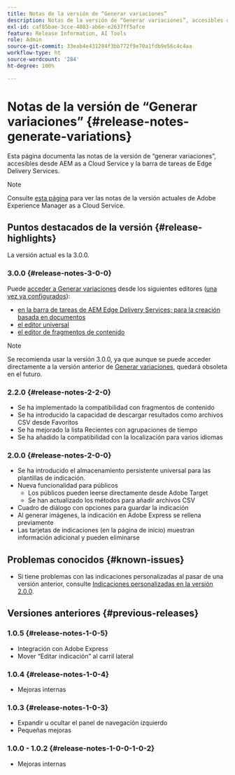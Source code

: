 ```yaml
---
title: Notas de la versión de “Generar variaciones”
description: Notas de la versión de “Generar variaciones”, accesibles desde AEM as a Cloud Service y la barra de tareas de Edge Delivery Services
exl-id: caf85bae-3cce-4083-ab6e-e2637ff5afce
feature: Release Information, AI Tools
role: Admin
source-git-commit: 33eab4e431284f3bb772f9e70a1fdb9e56c4c4aa
workflow-type: ht
source-wordcount: '284'
ht-degree: 100%

---
```


# Notas de la versión de “Generar variaciones” {#release-notes-generate-variations}

Esta página documenta las notas de la versión de “generar variaciones”, accesibles desde AEM as a Cloud Service y la barra de tareas de Edge Delivery Services.

>[!NOTE]
>
>Consulte [esta página](/help/release-notes/release-notes-cloud/release-notes-current.md) para ver las notas de la versión actuales de Adobe Experience Manager as a Cloud Service.

## Puntos destacados de la versión {#release-highlights}

La versión actual es la 3.0.0.

### 3.0.0 {#release-notes-3-0-0}

Puede [acceder a Generar variaciones](/help/generative-ai/generate-variations-integrated-editor.md#access-generate-variations) desde los siguientes editores ([una vez ya configurados](#access-generate-variations)):

* [en la barra de tareas de AEM Edge Delivery Services; para la creación basada en documentos](/help/generative-ai/generate-variations-integrated-editor.md#access-aem-sidekick)
* [el editor universal](/help/generative-ai/generate-variations-integrated-editor.md#access-aem-universal-editor)
* [el editor de fragmentos de contenido](/help/generative-ai/generate-variations-integrated-editor.md#access-aem-content-fragment-editor)

>[!NOTE]
>
>Se recomienda usar la versión 3.0.0, ya que aunque se puede acceder directamente a la versión anterior de [Generar variaciones](/help/generative-ai/generate-variations.md), quedará obsoleta en el futuro.

### 2.2.0 {#release-notes-2-2-0}

* Se ha implementado la compatibilidad con fragmentos de contenido
* Se ha introducido la capacidad de descargar resultados como archivos CSV desde Favoritos
* Se ha mejorado la lista Recientes con agrupaciones de tiempo
* Se ha añadido la compatibilidad con la localización para varios idiomas

### 2.0.0 {#release-notes-2-0-0}

* Se ha introducido el almacenamiento persistente universal para las plantillas de indicación.
* Nueva funcionalidad para públicos
   * Los públicos pueden leerse directamente desde Adobe Target
   * Se han actualizado los métodos para añadir archivos CSV
* Cuadro de diálogo con opciones para guardar la indicación
* Al generar imágenes, la indicación en Adobe Express se rellena previamente
* Las tarjetas de indicaciones (en la página de inicio) muestran información adicional y pueden eliminarse

## Problemas conocidos {#known-issues}

* Si tiene problemas con las indicaciones personalizadas al pasar de una versión anterior, consulte [Indicaciones personalizadas en la versión 2.0.0](/help/generative-ai/generate-variations.md#custom-prompts-v200).

## Versiones anteriores {#previous-releases}

### 1.0.5 {#release-notes-1-0-5}

* Integración con Adobe Express
* Mover “Editar indicación” al carril lateral

### 1.0.4 {#release-notes-1-0-4}

* Mejoras internas

### 1.0.3 {#release-notes-1-0-3}

* Expandir u ocultar el panel de navegación izquierdo
* Pequeñas mejoras

### 1.0.0 - 1.0.2 {#release-notes-1-0-0-1-0-2}

* Mejoras internas
